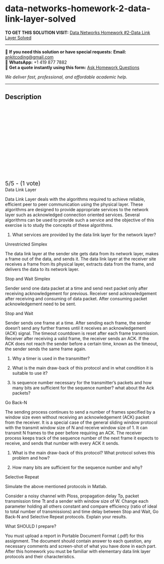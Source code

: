 # data-networks-homework-2-data-link-layer-solved
**TO GET THIS SOLUTION VISIT:** [Data Networks Homework #2-Data Link Layer Solved](https://www.ankitcodinghub.com/product/data-networks-data-communication-networks-hw2-solved/)


---

📩 **If you need this solution or have special requests:** **Email:** ankitcoding@gmail.com  
📱 **WhatsApp:** +1 419 877 7882  
📄 **Get a quote instantly using this form:** [Ask Homework Questions](https://www.ankitcodinghub.com/services/ask-homework-questions/)

*We deliver fast, professional, and affordable academic help.*

---

<h2>Description</h2>



<div class="kk-star-ratings kksr-auto kksr-align-center kksr-valign-top" data-payload="{&quot;align&quot;:&quot;center&quot;,&quot;id&quot;:&quot;112796&quot;,&quot;slug&quot;:&quot;default&quot;,&quot;valign&quot;:&quot;top&quot;,&quot;ignore&quot;:&quot;&quot;,&quot;reference&quot;:&quot;auto&quot;,&quot;class&quot;:&quot;&quot;,&quot;count&quot;:&quot;1&quot;,&quot;legendonly&quot;:&quot;&quot;,&quot;readonly&quot;:&quot;&quot;,&quot;score&quot;:&quot;5&quot;,&quot;starsonly&quot;:&quot;&quot;,&quot;best&quot;:&quot;5&quot;,&quot;gap&quot;:&quot;4&quot;,&quot;greet&quot;:&quot;Rate this product&quot;,&quot;legend&quot;:&quot;5\/5 - (1 vote)&quot;,&quot;size&quot;:&quot;24&quot;,&quot;title&quot;:&quot;Data Networks  Homework #2-Data Link Layer Solved&quot;,&quot;width&quot;:&quot;138&quot;,&quot;_legend&quot;:&quot;{score}\/{best} - ({count} {votes})&quot;,&quot;font_factor&quot;:&quot;1.25&quot;}">

<div class="kksr-stars">

<div class="kksr-stars-inactive">
            <div class="kksr-star" data-star="1" style="padding-right: 4px">


<div class="kksr-icon" style="width: 24px; height: 24px;"></div>
        </div>
            <div class="kksr-star" data-star="2" style="padding-right: 4px">


<div class="kksr-icon" style="width: 24px; height: 24px;"></div>
        </div>
            <div class="kksr-star" data-star="3" style="padding-right: 4px">


<div class="kksr-icon" style="width: 24px; height: 24px;"></div>
        </div>
            <div class="kksr-star" data-star="4" style="padding-right: 4px">


<div class="kksr-icon" style="width: 24px; height: 24px;"></div>
        </div>
            <div class="kksr-star" data-star="5" style="padding-right: 4px">


<div class="kksr-icon" style="width: 24px; height: 24px;"></div>
        </div>
    </div>

<div class="kksr-stars-active" style="width: 138px;">
            <div class="kksr-star" style="padding-right: 4px">


<div class="kksr-icon" style="width: 24px; height: 24px;"></div>
        </div>
            <div class="kksr-star" style="padding-right: 4px">


<div class="kksr-icon" style="width: 24px; height: 24px;"></div>
        </div>
            <div class="kksr-star" style="padding-right: 4px">


<div class="kksr-icon" style="width: 24px; height: 24px;"></div>
        </div>
            <div class="kksr-star" style="padding-right: 4px">


<div class="kksr-icon" style="width: 24px; height: 24px;"></div>
        </div>
            <div class="kksr-star" style="padding-right: 4px">


<div class="kksr-icon" style="width: 24px; height: 24px;"></div>
        </div>
    </div>
</div>


<div class="kksr-legend" style="font-size: 19.2px;">
            5/5 - (1 vote)    </div>
    </div>
Data Link Layer

Data Link Layer deals with the algorithms required to achieve reliable, efficient peer to peer communication using the physical layer. These algorithms are designed to provide appropriate services to the network layer such as acknowledged connection oriented services. Several algorithms can be used to provide such a service and the objective of this exercise is to study the concepts of these algorithms.

1. What services are provided by the data link layer for the network layer?

Unrestricted Simplex

The data link layer at the sender site gets data from its network layer, makes a frame out of the data, and sends it. The data link layer at the receiver site receives a frame from its physical layer, extracts data from the frame, and delivers the data to its network layer.

Stop and Wait Simplex

Sender send one data packet at a time and send next packet only after receiving acknowledgement for previous. Receiver send acknowledgement after receiving and consuming of data packet. After consuming packet acknowledgement need to be sent.

Stop and Wait

Sender sends one frame at a time. After sending each frame, the sender doesn’t send any further frames until it receives an acknowledgement (ACK) signal. The timeout countdown is reset after each frame transmission. Receiver after receiving a valid frame, the receiver sends an ACK. If the ACK does not reach the sender before a certain time, known as the timeout, the sender sends the same frame again.

1. Why a timer is used in the transmitter?

2. What is the main draw-back of this protocol and in what condition it is suitable to use it?

3. Is sequence number necessary for the transmitter’s packets and how many bits are sufficient for the sequence number? what about the Ack packets?

Go Back-N

The sending process continues to send a number of frames specified by a window size even without receiving an acknowledgement (ACK) packet from the receiver. It is a special case of the general sliding window protocol with the transmit window size of N and receive window size of 1. It can transmit N frames to the peer before requiring an ACK. The receiver process keeps track of the sequence number of the next frame it expects to receive, and sends that number with every ACK it sends.

1. What is the main draw-back of this protocol? What protocol solves this problem and how?

2. How many bits are sufficient for the sequence number and why?

Selective Repeat

Simulate the above mentioned protocols in Matlab.

Consider a noisy channel with Ploss, propagation delay Tp, packet transmission time Tt and a sender with window size of W. Change each parameter holding all others constant and compare efficiency (ratio of ideal to total number of transmissions) and time delay between Stop and Wait, Go Back-N and Selective Repeat protocols. Explain your results.

What SHOULD I prepare?

You must upload a report in Portable Document Format (.pdf) for this assignment. The document should contain answer to each question, any necessary comments and screen-shot of what you have done in each part. After this homework you must be familiar with elementary data link layer protocols and their characteristics.
